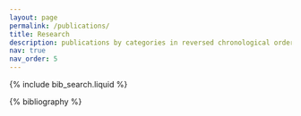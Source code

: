 ```yaml
---
layout: page
permalink: /publications/
title: Research
description: publications by categories in reversed chronological order. generated by jekyll-scholar.
nav: true
nav_order: 5
---
```


<!-- _pages/publications.md -->

<!-- Bibsearch Feature -->

{% include bib_search.liquid %}

<div class="publications">

{% bibliography %}

</div>
